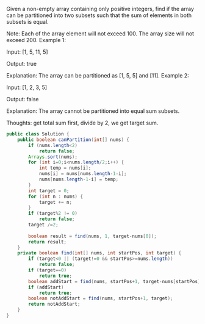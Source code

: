 Given a non-empty array containing only positive integers, find if the array can be partitioned into two subsets such that the sum of elements in both subsets is equal.

Note:
Each of the array element will not exceed 100.
The array size will not exceed 200.
Example 1:

Input: [1, 5, 11, 5]

Output: true

Explanation: The array can be partitioned as [1, 5, 5] and [11].
Example 2:

Input: [1, 2, 3, 5]

Output: false

Explanation: The array cannot be partitioned into equal sum subsets.

Thoughts: get total sum first, divide by 2, we get target sum.
```java
public class Solution {
    public boolean canPartition(int[] nums) {
        if (nums.length<2)
            return false;
        Arrays.sort(nums);
        for (int i=0;i<nums.length/2;i++) {
            int temp = nums[i];
            nums[i] = nums[nums.length-1-i];
            nums[nums.length-1-i] = temp;
        }
        int target = 0;
        for (int n : nums) {
            target += n;
        }
        if (target%2 != 0)
            return false;
        target /=2;
        
        boolean result = find(nums, 1, target-nums[0]);
        return result;
    }
    private boolean find(int[] nums, int startPos, int target) {
        if (target<0 || (target!=0 && startPos>=nums.length))
            return false;
        if (target==0)
            return true;
        boolean addStart = find(nums, startPos+1, target-nums[startPos]);
        if (addStart)
            return true;
        boolean notAddStart = find(nums, startPos+1, target);
        return notAddStart;
    }
}
```
